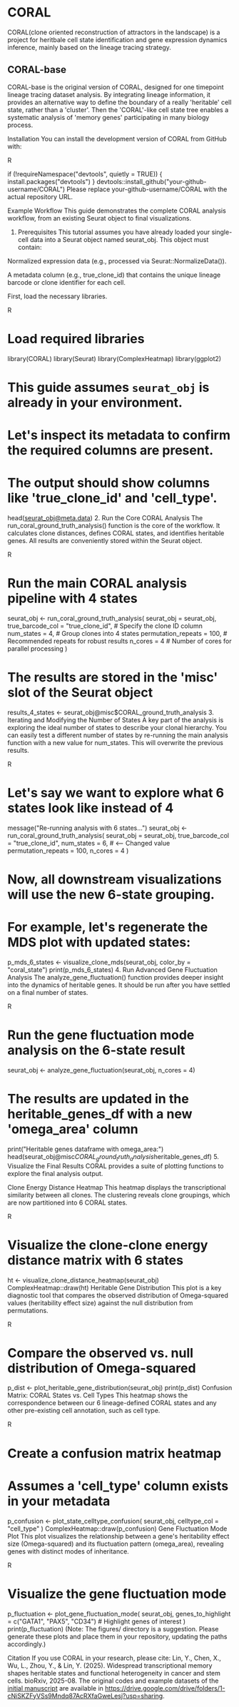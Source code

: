 # CORAL
CORAL(clone oriented reconstruction of attractors in the landscape) is a project for heritbale cell state identification and gene expression dynamics inference, mainly based on the lineage tracing strategy. 

## CORAL-base

CORAL-base is the original version of CORAL, designed for one timepoint lineage tracing dataset analysis. By integrating lineage information, it provides an alternative way to define the boundary of a really 'heritable' cell state, rather than a 'cluster'. Then the 'CORAL'-like cell state tree enables a systematic analysis of 'memory genes' participating in many biology process. 

Installation
You can install the development version of CORAL from GitHub with:

R

if (!requireNamespace("devtools", quietly = TRUE)) {
    install.packages("devtools")
}
devtools::install_github("your-github-username/CORAL")
Please replace your-github-username/CORAL with the actual repository URL.

Example Workflow
This guide demonstrates the complete CORAL analysis workflow, from an existing Seurat object to final visualizations.

1. Prerequisites
This tutorial assumes you have already loaded your single-cell data into a Seurat object named seurat_obj. This object must contain:

Normalized expression data (e.g., processed via Seurat::NormalizeData()).

A metadata column (e.g., true_clone_id) that contains the unique lineage barcode or clone identifier for each cell.

First, load the necessary libraries.

R

# Load required libraries
library(CORAL)
library(Seurat)
library(ComplexHeatmap)
library(ggplot2)

# This guide assumes `seurat_obj` is already in your environment.
# Let's inspect its metadata to confirm the required columns are present.
# The output should show columns like 'true_clone_id' and 'cell_type'.
head(seurat_obj@meta.data)
2. Run the Core CORAL Analysis
The run_coral_ground_truth_analysis() function is the core of the workflow. It calculates clone distances, defines CORAL states, and identifies heritable genes. All results are conveniently stored within the Seurat object.

R

# Run the main CORAL analysis pipeline with 4 states
seurat_obj <- run_coral_ground_truth_analysis(
  seurat_obj = seurat_obj,
  true_barcode_col = "true_clone_id", # Specify the clone ID column
  num_states = 4,                      # Group clones into 4 states
  permutation_repeats = 100,           # Recommended repeats for robust results
  n_cores = 4                          # Number of cores for parallel processing
)

# The results are stored in the 'misc' slot of the Seurat object
results_4_states <- seurat_obj@misc$CORAL_ground_truth_analysis
3. Iterating and Modifying the Number of States
A key part of the analysis is exploring the ideal number of states to describe your clonal hierarchy. You can easily test a different number of states by re-running the main analysis function with a new value for num_states. This will overwrite the previous results.

R

# Let's say we want to explore what 6 states look like instead of 4
message("Re-running analysis with 6 states...")
seurat_obj <- run_coral_ground_truth_analysis(
  seurat_obj = seurat_obj,
  true_barcode_col = "true_clone_id",
  num_states = 6, # <-- Changed value
  permutation_repeats = 100,
  n_cores = 4
)

# Now, all downstream visualizations will use the new 6-state grouping.
# For example, let's regenerate the MDS plot with updated states:
p_mds_6_states <- visualize_clone_mds(seurat_obj, color_by = "coral_state")
print(p_mds_6_states)
4. Run Advanced Gene Fluctuation Analysis
The analyze_gene_fluctuation() function provides deeper insight into the dynamics of heritable genes. It should be run after you have settled on a final number of states.

R

# Run the gene fluctuation mode analysis on the 6-state result
seurat_obj <- analyze_gene_fluctuation(seurat_obj, n_cores = 4)

# The results are updated in the heritable_genes_df with a new 'omega_area' column
print("Heritable genes dataframe with omega_area:")
head(seurat_obj@misc$CORAL_ground_truth_analysis$heritable_genes_df)
5. Visualize the Final Results
CORAL provides a suite of plotting functions to explore the final analysis output.

Clone Energy Distance Heatmap
This heatmap displays the transcriptional similarity between all clones. The clustering reveals clone groupings, which are now partitioned into 6 CORAL states.

R

# Visualize the clone-clone energy distance matrix with 6 states
ht <- visualize_clone_distance_heatmap(seurat_obj)
ComplexHeatmap::draw(ht)
Heritable Gene Distribution
This plot is a key diagnostic tool that compares the observed distribution of Omega-squared values (heritability effect size) against the null distribution from permutations.

R

# Compare the observed vs. null distribution of Omega-squared
p_dist <- plot_heritable_gene_distribution(seurat_obj)
print(p_dist)
Confusion Matrix: CORAL States vs. Cell Types
This heatmap shows the correspondence between our 6 lineage-defined CORAL states and any other pre-existing cell annotation, such as cell type.

R

# Create a confusion matrix heatmap
# Assumes a 'cell_type' column exists in your metadata
p_confusion <- plot_state_celltype_confusion(
  seurat_obj,
  celltype_col = "cell_type"
)
ComplexHeatmap::draw(p_confusion)
Gene Fluctuation Mode Plot
This plot visualizes the relationship between a gene's heritability effect size (Omega-squared) and its fluctuation pattern (omega_area), revealing genes with distinct modes of inheritance.

R

# Visualize the gene fluctuation mode
p_fluctuation <- plot_gene_fluctuation_mode(
  seurat_obj,
  genes_to_highlight = c("GATA1", "PAX5", "CD34") # Highlight genes of interest
)
print(p_fluctuation)
(Note: The figures/ directory is a suggestion. Please generate these plots and place them in your repository, updating the paths accordingly.)

Citation
If you use CORAL in your research, please cite: Lin, Y., Chen, X., Wu, L., Zhou, Y., & Lin, Y. (2025). Widespread transcriptional memory shapes heritable states and functional heterogeneity in cancer and stem cells. bioRxiv, 2025-08.
The original codes and example datasets of the [initial manuscript](https://www.biorxiv.org/content/10.1101/2025.08.21.671653v1.full) are available in https://drive.google.com/drive/folders/1-cNiSKZFyVSs9Mndq87AcRXfaGweLesj?usp=sharing. 


